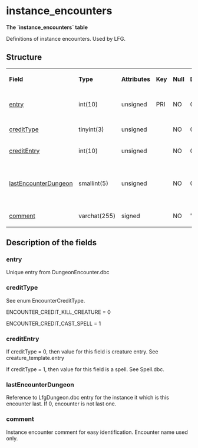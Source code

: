 # instance\_encounters

**The \`instance\_encounters\` table**

Definitions of instance encounters. Used by LFG.

## Structure

<table>
<colgroup>
<col width="12%" />
<col width="12%" />
<col width="12%" />
<col width="12%" />
<col width="12%" />
<col width="12%" />
<col width="12%" />
<col width="12%" />
</colgroup>
<tbody>
<tr class="odd">
<td><p><strong>Field</strong></p></td>
<td><p><strong>Type</strong></p></td>
<td><p><strong>Attributes</strong></p></td>
<td><p><strong>Key</strong></p></td>
<td><p><strong>Null</strong></p></td>
<td><p><strong>Default</strong></p></td>
<td><p><strong>Extra</strong></p></td>
<td><p><strong>Comment</strong></p></td>
</tr>
<tr class="even">
<td><p><a href="#entry">entry</a></p></td>
<td><p>int(10)</p></td>
<td><p>unsigned</p></td>
<td><p>PRI</p></td>
<td><p>NO</p></td>
<td><p>0</p></td>
<td><p> </p></td>
<td><p>Unique entry from DungeonEncounter.dbc</p></td>
</tr>
<tr class="odd">
<td><p><a href="#credittype">creditType</a></p></td>
<td><p>tinyint(3)</p></td>
<td><p>unsigned</p></td>
<td><p> </p></td>
<td><p>NO</p></td>
<td><p>0</p></td>
<td><p> </p></td>
<td><p> </p></td>
</tr>
<tr class="even">
<td><p><a href="#creditentry">creditEntry</a></p></td>
<td><p>int(10)</p></td>
<td><p>unsigned</p></td>
<td><p> </p></td>
<td><p>NO</p></td>
<td><p>0</p></td>
<td><p> </p></td>
<td><p> </p></td>
</tr>
<tr class="odd">
<td><p><a href="#lastencounterdungeon">lastEncounterDungeon</a></p></td>
<td><p>smallint(5)</p></td>
<td><p>unsigned</p></td>
<td><p> </p></td>
<td><p>NO</p></td>
<td><p>0</p></td>
<td><p> </p></td>
<td><p>If not 0, LfgDungeon.dbc entry for the instance it is last encounter in</p></td>
</tr>
<tr class="even">
<td><p><a href="#comment">comment</a></p></td>
<td><p>varchat(255)</p></td>
<td><p>signed</p></td>
<td><p> </p></td>
<td><p>NO</p></td>
<td><p>&quot;</p></td>
<td><p> </p></td>
<td><p> </p></td>
</tr>
</tbody>
</table>

## Description of the fields

### entry

Unique entry from DungeonEncounter.dbc

### creditType

See enum EncounterCreditType.

ENCOUNTER\_CREDIT\_KILL\_CREATURE = 0

ENCOUNTER\_CREDIT\_CAST\_SPELL = 1

### creditEntry

If creditType = 0, then value for this field is creature entry. See creature\_template.entry

If creditType = 1, then value for this field is a spell. See Spell.dbc.

### lastEncounterDungeon

Reference to LfgDungeon.dbc entry for the instance it which is this encounter last. If 0, encounter is not last one.

### comment

Instance encounter comment for easy identification. Encounter name used only.
